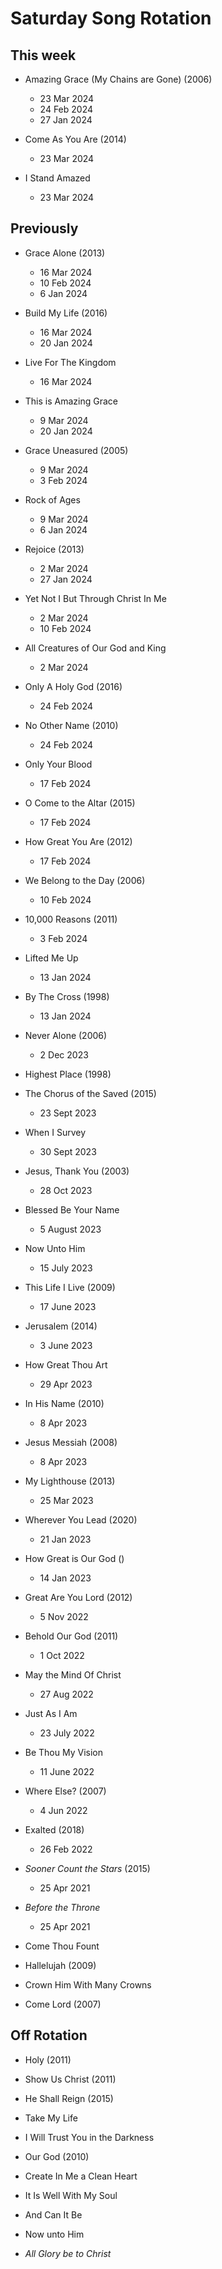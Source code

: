 ﻿# Saturday Song Rotation

## This week

* Amazing Grace (My Chains are Gone) (2006)
  * 23 Mar 2024
  * 24 Feb 2024
  * 27 Jan 2024

* Come As You Are (2014)
  * 23 Mar 2024

* I Stand Amazed
  * 23 Mar 2024

## Previously

* Grace Alone (2013)
  * 16 Mar 2024
  * 10 Feb 2024
  * 6 Jan 2024

* Build My Life (2016)
  * 16 Mar 2024
  * 20 Jan 2024

* Live For The Kingdom
  * 16 Mar 2024

* This is Amazing Grace
  * 9 Mar 2024
  * 20 Jan 2024

* Grace Uneasured (2005)
  * 9 Mar 2024
  * 3 Feb 2024

* Rock of Ages
  * 9 Mar 2024
  * 6 Jan 2024

* Rejoice (2013)
  * 2 Mar 2024
  * 27 Jan 2024
  
* Yet Not I But Through Christ In Me
  * 2 Mar 2024
  * 10 Feb 2024

* All Creatures of Our God and King
  * 2 Mar 2024

* Only A Holy God (2016)
  * 24 Feb 2024

* No Other Name (2010)
  * 24 Feb 2024

* Only Your Blood
  * 17 Feb 2024

* O Come to the Altar (2015)
  * 17 Feb 2024

* How Great You Are (2012)
  * 17 Feb 2024

* We Belong to the Day (2006)
  * 10 Feb 2024

* 10,000 Reasons (2011)
  * 3 Feb 2024

* Lifted Me Up
  * 13 Jan 2024

* By The Cross (1998)
  * 13 Jan 2024

* Never Alone (2006)
  * 2 Dec 2023

* Highest Place (1998)

* The Chorus of the Saved (2015)
  * 23 Sept 2023

* When I Survey
  * 30 Sept 2023
  
* Jesus, Thank You (2003)
  * 28 Oct 2023
  
* Blessed Be Your Name
  * 5 August 2023

* Now Unto Him
  * 15 July 2023

* This Life I Live (2009)
  * 17 June 2023

* Jerusalem (2014)
  * 3 June 2023

* How Great Thou Art
  * 29 Apr 2023

* In His Name (2010)
  * 8 Apr 2023

* Jesus Messiah (2008)
  * 8 Apr 2023

* My Lighthouse (2013)
  * 25 Mar 2023
  
* Wherever You Lead (2020)
  * 21 Jan 2023

* How Great is Our God ()
  * 14 Jan 2023

* Great Are You Lord (2012)
  * 5 Nov 2022

* Behold Our God (2011)
  * 1 Oct 2022

* May the Mind Of Christ
  * 27 Aug 2022

* Just As I Am
  * 23 July 2022

* Be Thou My Vision
  * 11 June 2022

* Where Else? (2007)
  * 4 Jun 2022

* Exalted (2018)
  * 26 Feb 2022

* *Sooner Count the Stars* (2015)
  * 25 Apr 2021

* *Before the Throne*
  * 25 Apr 2021

* Come Thou Fount

* Hallelujah (2009)
  
* Crown Him With Many Crowns

* Come Lord (2007)

## Off Rotation

* Holy (2011)

* Show Us Christ (2011)

* He Shall Reign (2015)

* Take My Life

* I Will Trust You in the Darkness

* Our God (2010)

* Create In Me a Clean Heart

* It Is Well With My Soul

* And Can It Be

* Now unto Him

* *All Glory be to Christ*
